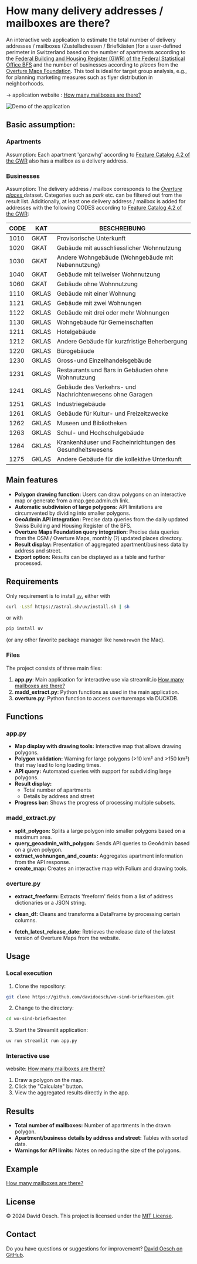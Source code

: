 # How many delivery addresses / mailboxes are there?

An interactive web application to estimate the total number of delivery addresses / mailboxes (Zustelladressen / Briefkästen )for a user-defined perimeter in Switzerland based on the number of apartments according to the [Federal Building and Housing Register (GWR) of the Federal Statistical Office BFS](https://www.bfs.admin.ch/bfs/de/home/register/gebaeude-wohnungsregister.html) and the number of businesses according to <em>places</em> from the [Overture Maps Foundation](https://overturemaps.org). This tool is ideal for target group analysis, e.g., for planning marketing measures such as flyer distribution in neighborhoods.

-> application website : [How many mailboxes are there?](https://wieviele-briefkaesten-gibt-es.streamlit.app)

![Demo of the application](images/demo.gif)

## Basic assumption:
### Apartments
Assumption: Each apartment 'ganzwhg' according to [Feature Catalog 4.2 of the GWR](https://www.housing-stat.ch/de/help/42.html) also has a mailbox as a delivery address.

### Businesses
Assumption: The delivery address / mailbox corresponds to the [<em>Overture places</em> ](https://docs.overturemaps.org/guides/places/) dataset. Categories such as *park* etc. can be filtered out from the result list. Additionally, at least one delivery address / mailbox is added for addresses with the following CODES according to [Feature Catalog 4.2 of the GWR](https://www.housing-stat.ch/de/help/42.html):

| CODE | KAT   | BESCHREIBUNG                                              |
| ---- | ----- | --------------------------------------------------------- |
| 1010 | GKAT  | Provisorische Unterkunft                                  |
| 1020 | GKAT  | Gebäude mit ausschliesslicher Wohnnutzung                 |
| 1030 | GKAT  | Andere Wohngebäude (Wohngebäude mit Nebennutzung)         |
| 1040 | GKAT  | Gebäude mit teilweiser Wohnnutzung                        |
| 1060 | GKAT  | Gebäude ohne Wohnnutzung                                  |
| 1110 | GKLAS | Gebäude mit einer Wohnung                                 |
| 1121 | GKLAS | Gebäude mit zwei Wohnungen                                |
| 1122 | GKLAS | Gebäude mit drei oder mehr Wohnungen                      |
| 1130 | GKLAS | Wohngebäude für Gemeinschaften                            |
| 1211 | GKLAS | Hotelgebäude                                              |
| 1212 | GKLAS | Andere Gebäude für kurzfristige Beherbergung              |
| 1220 | GKLAS | Bürogebäude                                               |
| 1230 | GKLAS | Gross-und Einzelhandelsgebäude                            |
| 1231 | GKLAS | Restaurants und Bars in Gebäuden ohne Wohnnutzung         |
| 1241 | GKLAS | Gebäude des Verkehrs- und Nachrichtenwesens ohne Garagen  |
| 1251 | GKLAS | Industriegebäude                                          |
| 1261 | GKLAS | Gebäude für Kultur- und Freizeitzwecke                    |
| 1262 | GKLAS | Museen und Bibliotheken                                   |
| 1263 | GKLAS | Schul- und Hochschulgebäude                               |
| 1264 | GKLAS | Krankenhäuser und Facheinrichtungen des Gesundheitswesens |
| 1275 | GKLAS | Andere Gebäude für die kollektive Unterkunft              |

## Main features
- **Polygon drawing function:** Users can draw polygons on an interactive map or generate from a map.geo.admin.ch link.
- **Automatic subdivision of large polygons:** API limitations are circumvented by dividing into smaller polygons.
- **GeoAdmin API integration:** Precise data queries from the daily updated Swiss Building and Housing Register of the BFS.
- **Overture Maps Foundation query integration:** Precise data queries from the OSM / Overture Maps, monthly (?) updated places directory.
- **Result display:** Presentation of aggregated apartment/business data by address and street.
- **Export option:** Results can be displayed as a table and further processed.

## Requirements

Only requirement is to install [`uv`](https://github.com/astral-sh/uv), either
with

```bash
curl -LsSf https://astral.sh/uv/install.sh | sh
```

or with 

```bash
pip install uv
```

(or any other favorite package manager like `homebrew`on the Mac).

### Files
The project consists of three main files:
1. **app.py**: Main application for interactive use via streamlit.io [How many mailboxes are there?](https://wieviele-briefkaesten-gibt-es.streamlit.app)
2. **madd_extract.py**: Python functions as used in the main application.
3. **overture.py**: Python function to access overturemaps via DUCKDB.

## Functions
### app.py
- **Map display with drawing tools:**
  Interactive map that allows drawing polygons.
- **Polygon validation:**
  Warning for large polygons (>10 km² and >150 km²) that may lead to long loading times.
- **API query:**
  Automated queries with support for subdividing large polygons.
- **Result display:**
  - Total number of apartments
  - Details by address and street
- **Progress bar:**
  Shows the progress of processing multiple subsets.

### madd_extract.py
- **split_polygon:**
  Splits a large polygon into smaller polygons based on a maximum area.
- **query_geoadmin_with_polygon:**
  Sends API queries to GeoAdmin based on a given polygon.
- **extract_wohnungen_and_counts:**
  Aggregates apartment information from the API response.
- **create_map:**
  Creates an interactive map with Folium and drawing tools.

### overture.py
- **extract_freeform:**
  Extracts 'freeform' fields from a list of address dictionaries or a JSON string.

- **clean_df:**
  Cleans and transforms a DataFrame by processing certain columns.

- **fetch_latest_release_date:**
  Retrieves the release date of the latest version of Overture Maps from the website.

## Usage
### Local execution
1. Clone the repository:
  ```bash
  git clone https://github.com/davidoesch/wo-sind-briefkaesten.git
  ```
2. Change to the directory:
  ```bash
  cd wo-sind-briefkaesten
  ```
3. Start the Streamlit application:
  ```bash
  uv run streamlit run app.py
  ```

### Interactive use

website: [How many mailboxes are there?](https://wieviele-briefkaesten-gibt-es.streamlit.app)

1. Draw a polygon on the map.
2. Click the "Calculate" button.
3. View the aggregated results directly in the app.

## Results
- **Total number of mailboxes:**
  Number of apartments in the drawn polygon.
- **Apartment/business details by address and street:**
  Tables with sorted data.
- **Warnings for API limits:**
  Notes on reducing the size of the polygons.

## Example
[How many mailboxes are there?](https://wieviele-briefkaesten-gibt-es.streamlit.app)

## License
© 2024 David Oesch. This project is licensed under the [MIT License](LICENSE.txt).

## Contact
Do you have questions or suggestions for improvement? [David Oesch on GitHub](https://github.com/davidoesch).
